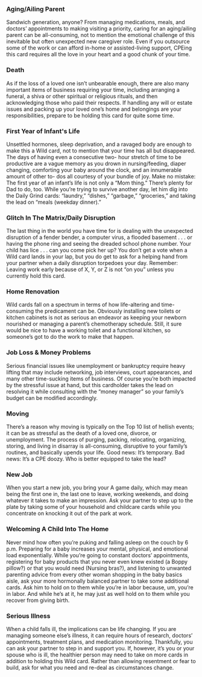 ### Aging/Ailing Parent
Sandwich generation, anyone? From managing medications, meals, and doctors’ appointments to making visiting a priority, caring for an aging/ailing parent can be all-consuming, not to mention the emotional challenge of this inevitable but often unexpected new caregiver role. Even if you outsource some of the work or can afford in-home or assisted-living support, CPEing this card requires all the love in your heart and a good chunk of your time.

### Death
As if the loss of a loved one isn’t unbearable enough, there are also many important items of business requiring your time, including arranging a funeral, a shiva or other spiritual or religious rituals, and then acknowledging those who paid their respects. If handling any will or estate issues and packing up your loved one’s home and belongings are your responsibilities, prepare to be holding this card for quite some time.

### First Year of Infant's Life
Unsettled hormones, sleep deprivation, and a ravaged body are enough to make this a Wild card, not to mention that your time has all but disappeared. The days of having even a consecutive two- hour stretch of time to be productive are a vague memory as you drown in nursing/feeding, diaper changing, comforting your baby around the clock, and an innumerable amount of other to- dos all courtesy of your bundle of joy. Make no mistake: The first year of an infant’s life is not only a “Mom thing.” There’s plenty for Dad to do, too. While you’re trying to survive another day, let him dig into the Daily Grind cards: “laundry,” “dishes,” “garbage,” “groceries,” and taking the lead on “meals (weekday dinner).”

### Glitch In The Matrix/Daily Disruption
The last thing in the world you have time for is dealing with the unexpected disruption of a fender bender, a computer virus, a flooded basement . . . or having the phone ring and seeing the dreaded school phone number. Your child has lice . . . can you come pick her up? You don’t get a vote when a Wild card lands in your lap, but you do get to ask for a helping hand from your partner when a daily disruption torpedoes your day. Remember: Leaving work early because of X, Y, or Z is not “on you” unless you currently hold this card.

### Home Renovation
Wild cards fall on a spectrum in terms of how life-altering and time-consuming the predicament can be. Obviously installing new toilets or kitchen cabinets is not as serious an endeavor as keeping your newborn nourished or managing a parent’s chemotherapy schedule. Still, it sure would be nice to have a working toilet and a functional kitchen, so someone’s got to do the work to make that happen.

### Job Loss & Money Problems
Serious financial issues like unemployment or bankruptcy require heavy lifting that may include networking, job interviews, court appearances, and many other time-sucking items of business. Of course you’re both impacted by the stressful issue at hand, but this cardholder takes the lead on resolving it while consulting with the “money manager” so your family’s budget can be modified accordingly.

### Moving
There’s a reason why moving is typically on the Top 10 list of hellish events; it can be as stressful as the death of a loved one, divorce, or unemployment. The process of purging, packing, relocating, organizing, storing, and living in disarray is all-consuming, disruptive to your family’s routines, and basically upends your life. Good news: It’s temporary. Bad news: It’s a CPE doozy. Who is better equipped to take the lead?

### New Job
When you start a new job, you bring your A game daily, which may mean being the first one in, the last one to leave, working weekends, and doing whatever it takes to make an impression. Ask your partner to step up to the plate by taking some of your household and childcare cards while you concentrate on knocking it out of the park at work.

### Welcoming A Child Into The Home
Never mind how often you’re puking and falling asleep on the couch by 6 p.m. Preparing for a baby increases your mental, physical, and emotional load exponentially. While you’re going to constant doctors’ appointments, registering for baby products that you never even knew existed (a Boppy pillow?) or that you would need (Nursing bras?), and listening to unwanted parenting advice from every other woman shopping in the baby basics aisle, ask your more hormonally balanced partner to take some additional cards. Ask him to hold on to them while you’re in labor because, um, you’re in labor. And while he’s at it, he may just as well hold on to them while you recover from giving birth.

### Serious Illness
When a child falls ill, the implications can be life changing. If you are managing someone else’s illness, it can require hours of research, doctors’ appointments, treatment plans, and medication monitoring. Thankfully, you can ask your partner to step in and support you. If, however, it’s you or your spouse who is ill, the healthier person may need to take on more cards in addition to holding this Wild card. Rather than allowing resentment or fear to build, ask for what you need and re-deal as circumstances change.